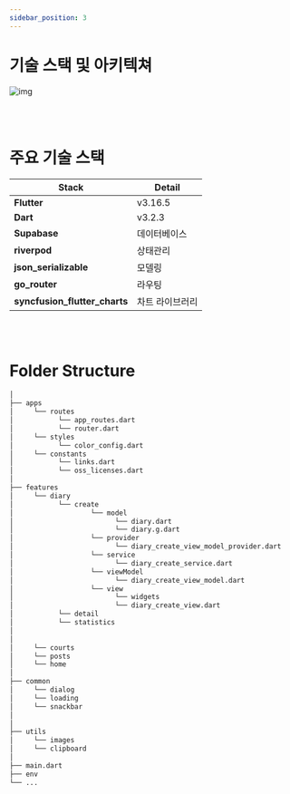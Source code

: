 ```yaml
---
sidebar_position: 3
---
```


# 기술 스택 및 아키텍쳐


![img](/img/sideproject/tech_stacks/tech_stack.png)

<br/>
<br/>


# 주요 기술 스택

| Stack          | Detail                     | 
| ----------------- | ------------------------ |
| **Flutter**        | v3.16.5          |                                   
| **Dart** | v3.2.3  |                                   
| **Supabase**       | 데이터베이스 |                                   
| **riverpod**      |    상태관리   |
| **json_serializable**      |    모델링   |
| **go_router**      |    라우팅   |
| **syncfusion_flutter_charts**      |    차트 라이브러리   |

<br/>
<br/>

# Folder Structure


```bash
│
├── apps
│     └── routes
│           └── app_routes.dart
│           └── router.dart
│     └── styles
│           └── color_config.dart
│     └── constants
│           └── links.dart
│           └── oss_licenses.dart
│
├── features
│     └── diary
│           └── create
│                   └── model
│                         └── diary.dart
│                         └── diary.g.dart
│                   └── provider
│                         └── diary_create_view_model_provider.dart
│                   └── service
│                         └── diary_create_service.dart
│                   └── viewModel
│                         └── diary_create_view_model.dart
│                   └── view
│                         └── widgets
│                         └── diary_create_view.dart
│           └── detail
│           └── statistics
│
│
│     └── courts
│     └── posts
│     └── home
│
├── common
│     └── dialog
│     └── loading
│     └── snackbar
│
│
├── utils
│     └── images
│     └── clipboard
│
├── main.dart
├── env
└── ...

```


<br/>
<br/>


